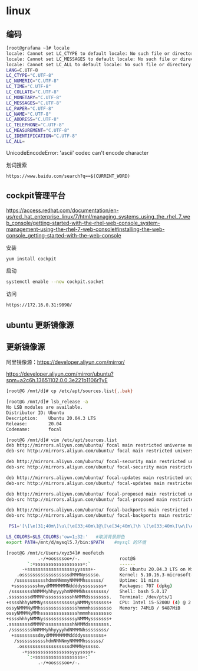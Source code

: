 # linux

## 编码

```bash
[root@grafana ~]# locale
locale: Cannot set LC_CTYPE to default locale: No such file or directory
locale: Cannot set LC_MESSAGES to default locale: No such file or directory
locale: Cannot set LC_ALL to default locale: No such file or directory
LANG=C.UTF-8
LC_CTYPE="C.UTF-8"
LC_NUMERIC="C.UTF-8"
LC_TIME="C.UTF-8"
LC_COLLATE="C.UTF-8"
LC_MONETARY="C.UTF-8"
LC_MESSAGES="C.UTF-8"
LC_PAPER="C.UTF-8"
LC_NAME="C.UTF-8"
LC_ADDRESS="C.UTF-8"
LC_TELEPHONE="C.UTF-8"
LC_MEASUREMENT="C.UTF-8"
LC_IDENTIFICATION="C.UTF-8"
LC_ALL=
```

UnicodeEncodeError: 'ascii' codec can't encode character

划词搜索

```
https://www.baidu.com/search?q==$(CURRENT_WORD)
```

## cockpit管理平台

https://access.redhat.com/documentation/en-us/red_hat_enterprise_linux/7/html/managing_systems_using_the_rhel_7_web_console/getting-started-with-the-rhel-web-console_system-management-using-the-rhel-7-web-console#installing-the-web-console_getting-started-with-the-web-console

安装

```BASH
yum install cockpit
```

启动

```BASH
systemctl enable --now cockpit.socket
```

访问

```BASH
https://172.16.0.31:9090/
```

## ubuntu 更新镜像源

## 更新镜像源

阿里镜像源：https://developer.aliyun.com/mirror/ 

https://developer.aliyun.com/mirror/ubuntu?spm=a2c6h.13651102.0.0.3e221b1106rTyE



```sh
[root@G /mnt/d]# cp /etc/apt/sources.list{,.bak}

[root@G /mnt/d]# lsb_release -a
No LSB modules are available.
Distributor ID: Ubuntu
Description:    Ubuntu 20.04.3 LTS
Release:        20.04
Codename:       focal

[root@G /mnt/d]# vim /etc/apt/sources.list
deb http://mirrors.aliyun.com/ubuntu/ focal main restricted universe multiverse
deb-src http://mirrors.aliyun.com/ubuntu/ focal main restricted universe multiverse

deb http://mirrors.aliyun.com/ubuntu/ focal-security main restricted universe multiverse
deb-src http://mirrors.aliyun.com/ubuntu/ focal-security main restricted universe multiverse

deb http://mirrors.aliyun.com/ubuntu/ focal-updates main restricted universe multiverse
deb-src http://mirrors.aliyun.com/ubuntu/ focal-updates main restricted universe multiverse

deb http://mirrors.aliyun.com/ubuntu/ focal-proposed main restricted universe multiverse
deb-src http://mirrors.aliyun.com/ubuntu/ focal-proposed main restricted universe multiverse

deb http://mirrors.aliyun.com/ubuntu/ focal-backports main restricted universe multiverse
deb-src http://mirrors.aliyun.com/ubuntu/ focal-backports main restricted universe multiverse
```

```sh
 PS1='[\[\e[31;40m\]\u\[\e[33;40m\]@\[\e[34;40m\]\h \[\e[33;40m\]\w\[\e[0m\]]\$ '
```

```sh
LS_COLORS=$LS_COLORS:'ow=1;32:'   #取消背景颜色
export PATH=/mnt/d/mysql5.7/bin:$PATH    #mysql 的环境
```

```sh
[root@G /mnt/c/Users/xyz34]# neofetch
            .-/+oossssoo+/-.               root@G
        `:+ssssssssssssssssss+:`           ------
      -+ssssssssssssssssssyyssss+-         OS: Ubuntu 20.04.3 LTS on Windows 10 x86_64
    .ossssssssssssssssssdMMMNysssso.       Kernel: 5.10.16.3-microsoft-standard-WSL2
   /ssssssssssshdmmNNmmyNMMMMhssssss/      Uptime: 11 mins
  +ssssssssshmydMMMMMMMNddddyssssssss+     Packages: 707 (dpkg)
 /sssssssshNMMMyhhyyyyhmNMMMNhssssssss/    Shell: bash 5.0.17
.ssssssssdMMMNhsssssssssshNMMMdssssssss.   Terminal: /dev/pts/1
+sssshhhyNMMNyssssssssssssyNMMMysssssss+   CPU: Intel i5-5200U (4) @ 2.194GHz
ossyNMMMNyMMhsssssssssssssshmmmhssssssso   Memory: 74MiB / 9487MiB
ossyNMMMNyMMhsssssssssssssshmmmhssssssso
+sssshhhyNMMNyssssssssssssyNMMMysssssss+
.ssssssssdMMMNhsssssssssshNMMMdssssssss.
 /sssssssshNMMMyhhyyyyhdNMMMNhssssssss/
  +sssssssssdmydMMMMMMMMddddyssssssss+
   /ssssssssssshdmNNNNmyNMMMMhssssss/
    .ossssssssssssssssssdMMMNysssso.
      -+sssssssssssssssssyyyssss+-
        `:+ssssssssssssssssss+:`
            .-/+oossssoo+/-.

```

